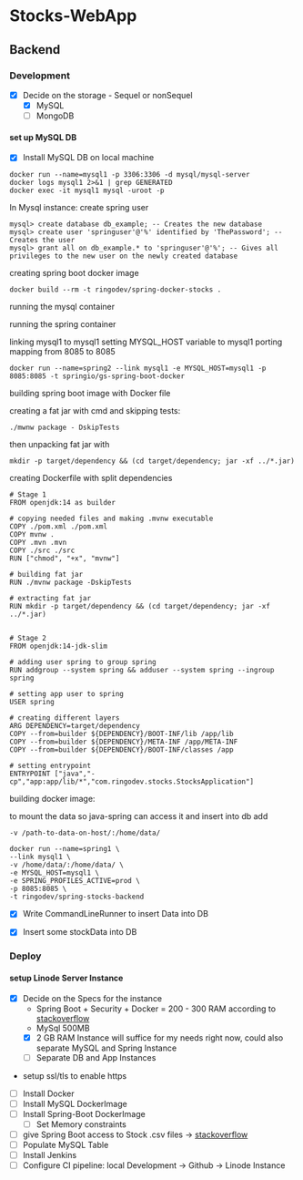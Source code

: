 # Stocks-WebApp

## Backend

### Development

* [x] Decide on the storage - Sequel or nonSequel
  * [x] MySQL  
  * [ ] MongoDB

#### set up MySQL DB

* [x] Install MySQL DB on local machine

```
docker run --name=mysql1 -p 3306:3306 -d mysql/mysql-server
docker logs mysql1 2>&1 | grep GENERATED
docker exec -it mysql1 mysql -uroot -p
```
In Mysql instance:
create spring user
```
mysql> create database db_example; -- Creates the new database
mysql> create user 'springuser'@'%' identified by 'ThePassword'; -- Creates the user
mysql> grant all on db_example.* to 'springuser'@'%'; -- Gives all privileges to the new user on the newly created database
```

creating spring boot docker image

```
docker build --rm -t ringodev/spring-docker-stocks .
```


running the mysql container

running the spring container 

linking mysql1 to mysql1
setting MYSQL_HOST variable to mysql1
porting mapping from 8085 to 8085

```
docker run --name=spring2 --link mysql1 -e MYSQL_HOST=mysql1 -p 8085:8085 -t springio/gs-spring-boot-docker
```

building spring boot image with Docker file

creating a fat jar with cmd and skipping tests:

```
./mwnw package - DskipTests

```
then unpacking fat jar with 
```
mkdir -p target/dependency && (cd target/dependency; jar -xf ../*.jar)
```

creating Dockerfile with split dependencies

```
# Stage 1
FROM openjdk:14 as builder

# copying needed files and making .mvnw executable
COPY ./pom.xml ./pom.xml
COPY mvnw .
COPY .mvn .mvn
COPY ./src ./src
RUN ["chmod", "+x", "mvnw"]

# building fat jar
RUN ./mvnw package -DskipTests

# extracting fat jar
RUN mkdir -p target/dependency && (cd target/dependency; jar -xf ../*.jar)


# Stage 2
FROM openjdk:14-jdk-slim

# adding user spring to group spring
RUN addgroup --system spring && adduser --system spring --ingroup spring

# setting app user to spring
USER spring

# creating different layers
ARG DEPENDENCY=target/dependency
COPY --from=builder ${DEPENDENCY}/BOOT-INF/lib /app/lib
COPY --from=builder ${DEPENDENCY}/META-INF /app/META-INF
COPY --from=builder ${DEPENDENCY}/BOOT-INF/classes /app

# setting entrypoint
ENTRYPOINT ["java","-cp","app:app/lib/*","com.ringodev.stocks.StocksApplication"]

```

building docker image:

to mount the data so java-spring can access it and insert into db add

`
-v /path-to-data-on-host/:/home/data/
`
```
docker run --name=spring1 \
--link mysql1 \
-v /home/data/:/home/data/ \
-e MYSQL_HOST=mysql1 \
-e SPRING_PROFILES_ACTIVE=prod \
-p 8085:8085 \
-t ringodev/spring-stocks-backend
```


* [x] Write CommandLineRunner to insert Data into DB

* [x] Insert some stockData into DB

### Deploy

#### setup Linode Server Instance

* [x] Decide on the Specs for the instance
  * Spring Boot + Security + Docker = 200 - 300 RAM according to [stackoverflow](https://bit.ly/3cJy7ai)
  * MySql 500MB
  * [x] 2 GB RAM Instance will suffice for my needs right now, could also separate MySQL and Spring Instance
  * [ ] Separate DB and App Instances

* setup ssl/tls to enable https

* [ ] Install Docker
* [ ] Install MySQL DockerImage
* [ ] Install Spring-Boot DockerImage
  * [ ] Set Memory constraints
* [ ] give Spring Boot access to Stock .csv files -> [stackoverflow](https://bit.ly/3jnzXAw)
* [ ] Populate MySQL Table
* [ ] Install Jenkins
* [ ] Configure CI pipeline: local Development -> Github -> Linode Instance
